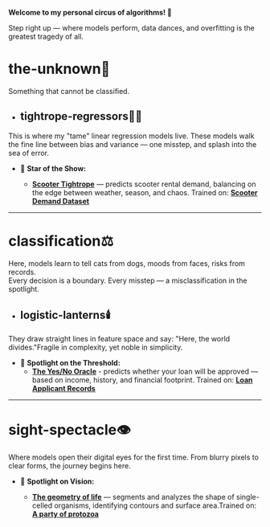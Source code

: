**Welcome to my personal circus of algorithms! 🎪**

Step right up — where models perform, data dances, and overfitting is the greatest tragedy of all.

# the-unknown🌌
Something that cannot be classified.

* ## tightrope-regressors🤹‍♂️
This is where my "tame" linear regression models live. These models walk the fine line between bias and variance — one misstep, and splash into the sea of error.


* 🌟 **Star of the Show:**
 
  - **[Scooter Tightrope](model-zoo/the-unknown🌌/tightrope-regressors🤹‍♂️/scooter_rental.ipynb)** — predicts scooter rental demand, balancing on the edge between weather, season, and chaos. Trained on: **[Scooter Demand Dataset](data-den🕳️/day.csv)**  

---

# classification⚖️
Here, models learn to tell cats from dogs, moods from faces, risks from records.  
Every decision is a boundary. Every misstep — a misclassification in the spotlight.

* ## logistic-lanterns🕯️
They draw straight lines in feature space and say: "Here, the world divides."Fragile in complexity, yet noble in simplicity.


* 🔮 **Spotlight on the Threshold:**  
  - **[The Yes/No Oracle](model-zoo/classification⚖️/logistic-lanterns🕯️/)** - predicts whether your loan will be approved — based on income, history, and financial footprint. Trained on: **[Loan Applicant Records](data-den🕳️/loan_data.csv)**  
    
---

# sight-spectacle👁️
Where models open their digital eyes for the first time. From blurry pixels to clear forms, the journey begins here.


* 🔭 **Spotlight on Vision:**
  
  - **[The geometry of life](model-zoo/sight-spectacle👁️/the_first_microbe.ipynb)** — segments and analyzes the shape of single-celled organisms, identifying contours and surface area.Trained on: **[A party of protozoa](model-zoo/simplest-beasts🦠/IM0.jpg)**
    






